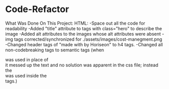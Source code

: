 # Code-Refactor

What Was Done On This Project:
HTML:
-Space out all the code for readability
-Added "title" attribute to tags with class="hero" to describe the image
-Added alt attributes to the images whose alt attributes were absent
-img tags corrected/synchronized for ./assets/images/cost-manegment.png
-Changed header tags of "made with <heart> by Horiseon" to h4 tags.
-Changed all non-codebreaking tags to semantic tags (when <nav> was used in place of <div> it messed up the text and no solution was apparent in the css file; instead the <nav> was used inside the <div> tags.)